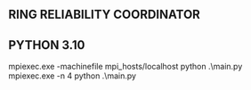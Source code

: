 

## RING RELIABILITY COORDINATOR

## PYTHON 3.10

mpiexec.exe -machinefile mpi_hosts/localhost python .\main.py
mpiexec.exe -n 4 python .\main.py